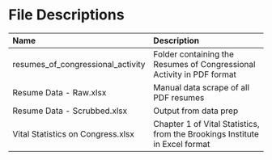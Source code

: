 # File Descriptions

| Name                                                     | Description                                                                         |
| :------------------------------------------------------- | :---------------------------------------------------------------------------------- |
| resumes_of_congressional_activity                        | Folder containing the Resumes of Congressional Activity in PDF format               | 
| Resume Data - Raw.xlsx                                   | Manual data scrape of all PDF resumes                                               |
| Resume Data - Scrubbed.xlsx                              | Output from data prep                                                               |
| Vital Statistics on Congress.xlsx                        | Chapter 1 of Vital Statistics, from the Brookings Institute in Excel format         |
